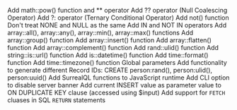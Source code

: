 Add math::pow() function and ** operator
Add ?? operator (Null Coalescing Operator)
Add ?: operator (Ternary Conditional Operator)
Add not() function
Don't treat NONE and NULL as the same
Add IN and NOT IN operators
Add array::all(), array::any(), array::min(), array::max() functions
Add array::group() function
Add array::insert() function
Add array::flatten() function
Add array::complement() function
Add rand::ulid() function
Add string::is::url() function
Add is::datetime() function
Add time::format() function
Add time::timezone() function
Global parameters
Add functionality to generate different Record IDs: CREATE person:rand(), person:ulid(), person:uuid()
Add SurrealQL functions to JavaScript runtime
Add CLI option to disable server banner
Add current INSERT value as parameter value to ON DUPLICATE KEY clause (accessed using $input)
Add support for `FETCH` cluases in SQL `RETURN` statements
